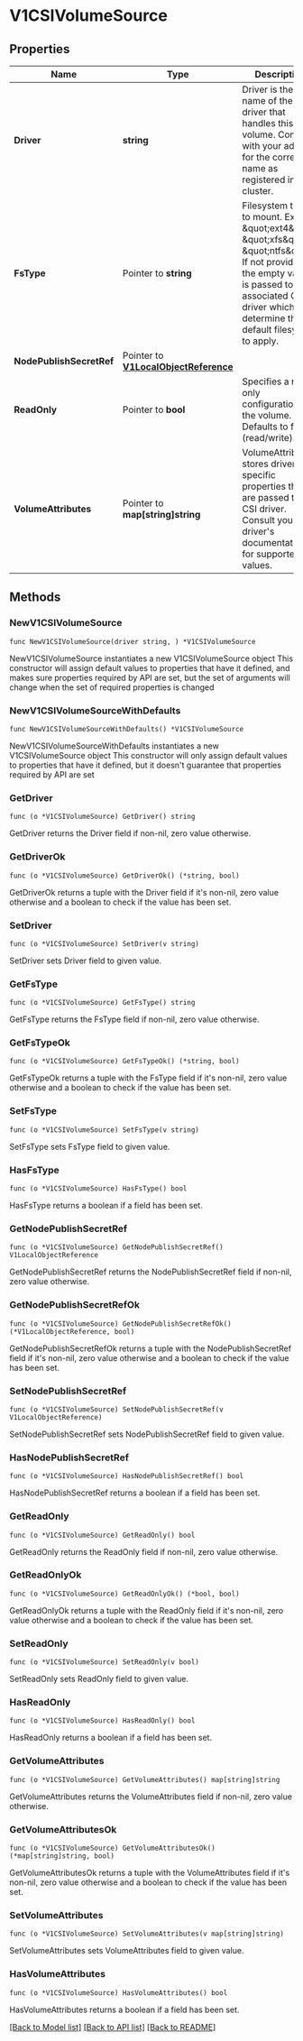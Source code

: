 # V1CSIVolumeSource

## Properties

Name | Type | Description | Notes
------------ | ------------- | ------------- | -------------
**Driver** | **string** | Driver is the name of the CSI driver that handles this volume. Consult with your admin for the correct name as registered in the cluster. | 
**FsType** | Pointer to **string** | Filesystem type to mount. Ex. \&quot;ext4\&quot;, \&quot;xfs\&quot;, \&quot;ntfs\&quot;. If not provided, the empty value is passed to the associated CSI driver which will determine the default filesystem to apply. | [optional] 
**NodePublishSecretRef** | Pointer to [**V1LocalObjectReference**](V1LocalObjectReference.md) |  | [optional] 
**ReadOnly** | Pointer to **bool** | Specifies a read-only configuration for the volume. Defaults to false (read/write). | [optional] 
**VolumeAttributes** | Pointer to **map[string]string** | VolumeAttributes stores driver-specific properties that are passed to the CSI driver. Consult your driver&#39;s documentation for supported values. | [optional] 

## Methods

### NewV1CSIVolumeSource

`func NewV1CSIVolumeSource(driver string, ) *V1CSIVolumeSource`

NewV1CSIVolumeSource instantiates a new V1CSIVolumeSource object
This constructor will assign default values to properties that have it defined,
and makes sure properties required by API are set, but the set of arguments
will change when the set of required properties is changed

### NewV1CSIVolumeSourceWithDefaults

`func NewV1CSIVolumeSourceWithDefaults() *V1CSIVolumeSource`

NewV1CSIVolumeSourceWithDefaults instantiates a new V1CSIVolumeSource object
This constructor will only assign default values to properties that have it defined,
but it doesn't guarantee that properties required by API are set

### GetDriver

`func (o *V1CSIVolumeSource) GetDriver() string`

GetDriver returns the Driver field if non-nil, zero value otherwise.

### GetDriverOk

`func (o *V1CSIVolumeSource) GetDriverOk() (*string, bool)`

GetDriverOk returns a tuple with the Driver field if it's non-nil, zero value otherwise
and a boolean to check if the value has been set.

### SetDriver

`func (o *V1CSIVolumeSource) SetDriver(v string)`

SetDriver sets Driver field to given value.


### GetFsType

`func (o *V1CSIVolumeSource) GetFsType() string`

GetFsType returns the FsType field if non-nil, zero value otherwise.

### GetFsTypeOk

`func (o *V1CSIVolumeSource) GetFsTypeOk() (*string, bool)`

GetFsTypeOk returns a tuple with the FsType field if it's non-nil, zero value otherwise
and a boolean to check if the value has been set.

### SetFsType

`func (o *V1CSIVolumeSource) SetFsType(v string)`

SetFsType sets FsType field to given value.

### HasFsType

`func (o *V1CSIVolumeSource) HasFsType() bool`

HasFsType returns a boolean if a field has been set.

### GetNodePublishSecretRef

`func (o *V1CSIVolumeSource) GetNodePublishSecretRef() V1LocalObjectReference`

GetNodePublishSecretRef returns the NodePublishSecretRef field if non-nil, zero value otherwise.

### GetNodePublishSecretRefOk

`func (o *V1CSIVolumeSource) GetNodePublishSecretRefOk() (*V1LocalObjectReference, bool)`

GetNodePublishSecretRefOk returns a tuple with the NodePublishSecretRef field if it's non-nil, zero value otherwise
and a boolean to check if the value has been set.

### SetNodePublishSecretRef

`func (o *V1CSIVolumeSource) SetNodePublishSecretRef(v V1LocalObjectReference)`

SetNodePublishSecretRef sets NodePublishSecretRef field to given value.

### HasNodePublishSecretRef

`func (o *V1CSIVolumeSource) HasNodePublishSecretRef() bool`

HasNodePublishSecretRef returns a boolean if a field has been set.

### GetReadOnly

`func (o *V1CSIVolumeSource) GetReadOnly() bool`

GetReadOnly returns the ReadOnly field if non-nil, zero value otherwise.

### GetReadOnlyOk

`func (o *V1CSIVolumeSource) GetReadOnlyOk() (*bool, bool)`

GetReadOnlyOk returns a tuple with the ReadOnly field if it's non-nil, zero value otherwise
and a boolean to check if the value has been set.

### SetReadOnly

`func (o *V1CSIVolumeSource) SetReadOnly(v bool)`

SetReadOnly sets ReadOnly field to given value.

### HasReadOnly

`func (o *V1CSIVolumeSource) HasReadOnly() bool`

HasReadOnly returns a boolean if a field has been set.

### GetVolumeAttributes

`func (o *V1CSIVolumeSource) GetVolumeAttributes() map[string]string`

GetVolumeAttributes returns the VolumeAttributes field if non-nil, zero value otherwise.

### GetVolumeAttributesOk

`func (o *V1CSIVolumeSource) GetVolumeAttributesOk() (*map[string]string, bool)`

GetVolumeAttributesOk returns a tuple with the VolumeAttributes field if it's non-nil, zero value otherwise
and a boolean to check if the value has been set.

### SetVolumeAttributes

`func (o *V1CSIVolumeSource) SetVolumeAttributes(v map[string]string)`

SetVolumeAttributes sets VolumeAttributes field to given value.

### HasVolumeAttributes

`func (o *V1CSIVolumeSource) HasVolumeAttributes() bool`

HasVolumeAttributes returns a boolean if a field has been set.


[[Back to Model list]](../README.md#documentation-for-models) [[Back to API list]](../README.md#documentation-for-api-endpoints) [[Back to README]](../README.md)


